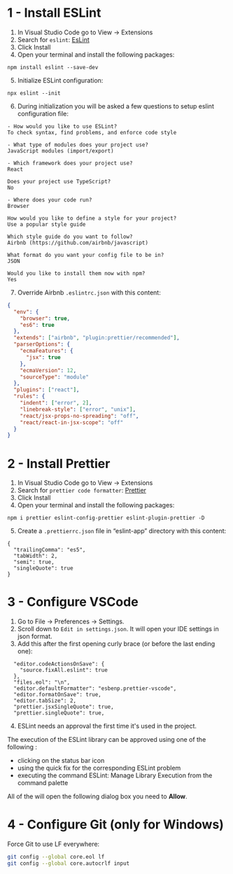 # 1 - Install ESLint

1. In Visual Studio Code go to View -> Extensions
2. Search for `eslint`: [EsLint](https://marketplace.visualstudio.com/items?itemName=dbaeumer.vscode-eslint)
3. Click Install
4. Open your terminal and install the following packages:

`npm install eslint --save-dev`

5. Initialize ESLint configuration:

`npx eslint --init`

6. During initialization you will be asked a few questions to setup eslint configuration file:

```
- How would you like to use ESLint?
To check syntax, find problems, and enforce code style

- What type of modules does your project use?
JavaScript modules (import/export)

- Which framework does your project use?
React

Does your project use TypeScript?
No

- Where does your code run?
Browser

How would you like to define a style for your project?
Use a popular style guide

Which style guide do you want to follow?
Airbnb (https://github.com/airbnb/javascript)

What format do you want your config file to be in?
JSON

Would you like to install them now with npm?
Yes
```

7. Override Airbnb `.eslintrc.json` with this content:

```json
{
  "env": {
    "browser": true,
    "es6": true
  },
  "extends": ["airbnb", "plugin:prettier/recommended"],
  "parserOptions": {
    "ecmaFeatures": {
      "jsx": true
    },
    "ecmaVersion": 12,
    "sourceType": "module"
  },
  "plugins": ["react"],
  "rules": {
    "indent": ["error", 2],
    "linebreak-style": ["error", "unix"],
    "react/jsx-props-no-spreading": "off",
    "react/react-in-jsx-scope": "off"
  }
}
```

# 2 - Install Prettier

1. In Visual Studio Code go to View -> Extensions
2. Search for `prettier code formatter`: [Prettier](https://marketplace.visualstudio.com/items?itemName=esbenp.prettier-vscode)
3. Click Install
4. Open your terminal and install the following packages:

`npm i prettier eslint-config-prettier eslint-plugin-prettier -D`

5. Create a `.prettierrc.json` file in “eslint-app” directory with this content:

```
{
  "trailingComma": "es5",
  "tabWidth": 2,
  "semi": true,
  "singleQuote": true
}
```

# 3 - Configure VSCode

1. Go to File -> Preferences -> Settings.
2. Scroll down to `Edit in settings.json`. It will open your IDE settings in json format.
3. Add this after the first opening curly brace (or before the last ending one):

```
  "editor.codeActionsOnSave": {
    "source.fixAll.eslint": true
  },
  "files.eol": "\n",
  "editor.defaultFormatter": "esbenp.prettier-vscode",
  "editor.formatOnSave": true,
  "editor.tabSize": 2,
  "prettier.jsxSingleQuote": true,
  "prettier.singleQuote": true,
```

4. ESLint needs an approval the first time it's used in the project.

The execution of the ESLint library can be approved using one of the following :

- clicking on the status bar icon
- using the quick fix for the corresponding ESLint problem
- executing the command ESLint: Manage Library Execution from the command palette

All of the will open the following dialog box you need to **Allow**.

# 4 - Configure Git (only for Windows)

Force Git to use LF everywhere:

```bash
git config --global core.eol lf
git config --global core.autocrlf input
```
